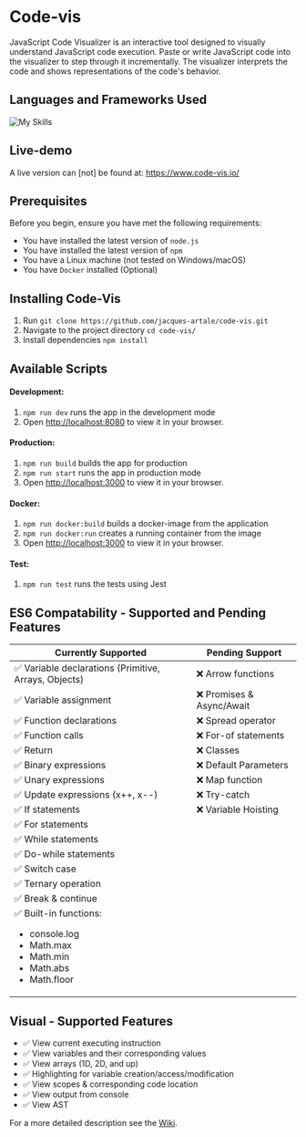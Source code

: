 # Code-vis
JavaScript Code Visualizer is an interactive tool designed to visually understand JavaScript code execution. Paste or write JavaScript code into the visualizer to step through it incrementally. The visualizer interprets the code and shows representations of the code's behavior.

## Languages and Frameworks Used
![My Skills](https://skillicons.dev/icons?i=js,html,css,react,webpack,docker)

## Live-demo
A live version can [not] be found at: https://www.code-vis.io/

## Prerequisites
Before you begin, ensure you have met the following requirements:
- You have installed the latest version of `node.js`
- You have installed the latest version of `npm`
- You have a Linux machine (not tested on Windows/macOS)
- You have `Docker` installed (Optional)

## Installing Code-Vis
1. Run `git clone https://github.com/jacques-artale/code-vis.git`
2. Navigate to the project directory `cd code-vis/`
3. Install dependencies `npm install`

## Available Scripts
#### Development:
1. `npm run dev` runs the app in the development mode
2. Open [http://localhost:8080](http://localhost:8080) to view it in your browser.
#### Production:
1. `npm run build` builds the app for production
2. `npm run start` runs the app in production mode
3. Open [http://localhost:3000](http://localhost:3000) to view it in your browser.
#### Docker:
1. `npm run docker:build` builds a docker-image from the application
2. `npm run docker:run` creates a running container from the image
3. Open [http://localhost:3000](http://localhost:3000) to view it in your browser.
#### Test:
1. `npm run test` runs the tests using Jest

## ES6 Compatability - Supported and Pending Features
| Currently Supported | Pending Support |
|----------|----------|
|✅ Variable declarations (Primitive, Arrays, Objects)|❌ Arrow functions|
|✅ Variable assignment|❌ Promises & Async/Await|
|✅ Function declarations|❌ Spread operator|
|✅ Function calls|❌ For-of statements|
|✅ Return|❌ Classes|
|✅ Binary expressions|❌ Default Parameters|
|✅ Unary expressions|❌ Map function|
|✅ Update expressions (x++, x--)|❌ Try-catch|
|✅ If statements|❌ Variable Hoisting|
|✅ For statements||
|✅ While statements||
|✅ Do-while statements||
|✅ Switch case||
|✅ Ternary operation||
|✅ Break & continue||
|✅ Built-in functions:<ul><li>console.log</li><li>Math.max</li><li>Math.min</li><li>Math.abs</li><li>Math.floor</li></ul>||

## Visual - Supported Features
- ✅ View current executing instruction
- ✅ View variables and their corresponding values
- ✅ View arrays (1D, 2D, and up)
- ✅ Highlighting for variable creation/access/modification
- ✅ View scopes & corresponding code location
- ✅ View output from console
- ✅ View AST

For a more detailed description see the [Wiki](https://github.com/jacques-artale/code-vis/wiki).
